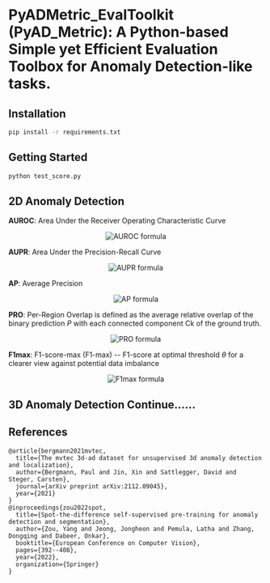 # PyADMetric_EvalToolkit (PyAD_Metric): A Python-based Simple yet Efficient Evaluation Toolbox for Anomaly Detection-like tasks.
## Installation
```bash
pip install -r requirements.txt
```
## Getting Started

```bash
python test_score.py
```
## 2D Anomaly Detection

**AUROC**: Area Under the Receiver Operating Characteristic Curve

<p align="center">
 <img src="https://latex.codecogs.com/svg.image?\text{AUROC}=\int_{0}^{1}\text{TPR(FPR)},\d(\text{FPR})" alt="AUROC formula" />
</p>

**AUPR**: Area Under the Precision-Recall Curve

<p align="center">
 <img src="https://latex.codecogs.com/svg.image?\text{AUPR}=\int_{0}^{1}P(R),\d(\text{R})" alt="AUPR formula" />
</p>

**AP**: Average Precision

<p align="center">
 <img src="https://latex.codecogs.com/svg.image?\text{AP}=\sum_{n}(R_n-R_{n-1})P_n" alt="AP formula" />
</p>

**PRO**: Per-Region Overlap is defined as the average relative overlap of the binary prediction *P* with each connected component Ck​ of the ground truth.

<p align="center">
 <img src="https://latex.codecogs.com/svg.image?\text{PRO}=\frac{1}{K}\sum_{k=1}^{K}\frac{|P\cap&space;C_k|}{|C_k|}" alt="PRO formula" />
</p>

**F1max**: F1-score-max (F1-max) -- F1-score at optimal threshold *θ* for a clearer view against potential data imbalance

<p align="center">
 <img src="https://latex.codecogs.com/svg.image?\text{F1}_{\text{max}}(\theta)=\max_{\theta}\left(\frac{2&space;\times&space;\text{Precision}(\theta)&space;\times&space;\text{Recall}(\theta)}{\text{Precision}(\theta)+\text{Recall}(\theta)}\right)" alt="F1max formula" />
</p>

## 3D Anomaly Detection Continue......

## References

```text
@article{bergmann2021mvtec,
  title={The mvtec 3d-ad dataset for unsupervised 3d anomaly detection and localization},
  author={Bergmann, Paul and Jin, Xin and Sattlegger, David and Steger, Carsten},
  journal={arXiv preprint arXiv:2112.09045},
  year={2021}
}
@inproceedings{zou2022spot,
  title={Spot-the-difference self-supervised pre-training for anomaly detection and segmentation},
  author={Zou, Yang and Jeong, Jongheon and Pemula, Latha and Zhang, Dongqing and Dabeer, Onkar},
  booktitle={European Conference on Computer Vision},
  pages={392--408},
  year={2022},
  organization={Springer}
}
```
